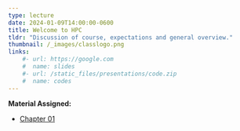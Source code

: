 ```yaml
---
type: lecture
date: 2024-01-09T14:00:00-0600
title: Welcome to HPC
tldr: "Discussion of course, expectations and general overview."
thumbnail: /_images/classlogo.png
links: 
    #- url: https://google.com
    #  name: slides
    #- url: /static_files/presentations/code.zip
    #  name: codes
---
```

**Material Assigned:**
- [Chapter 01](https://learning.oreilly.com/library/view/high-performance-computing/9780124202153/XHTML/B9780124201583000010/B9780124201583000010.xhtml)